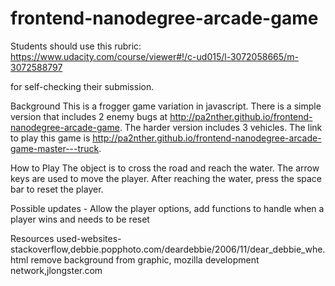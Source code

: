 frontend-nanodegree-arcade-game
===============================

Students should use this rubric: https://www.udacity.com/course/viewer#!/c-ud015/l-3072058665/m-3072588797

for self-checking their submission.

Background
This is a frogger game variation in javascript. There is a simple version that includes 2 enemy bugs at http://pa2nther.github.io/frontend-nanodegree-arcade-game. The harder version includes 3 vehicles. The link to play this game is
http://pa2nther.github.io/frontend-nanodegree-arcade-game-master---truck.

How to Play 
The object is to cross the road and reach the water. The arrow keys are used to move the player. After reaching the water, press 
the space bar to reset the player. 

Possible updates - Allow the player options, add functions to handle when a player
wins and needs to be reset

Resources used-websites-stackoverflow,debbie.popphoto.com/deardebbie/2006/11/dear_debbie_whe.html remove background from graphic,
mozilla development network,jlongster.com
